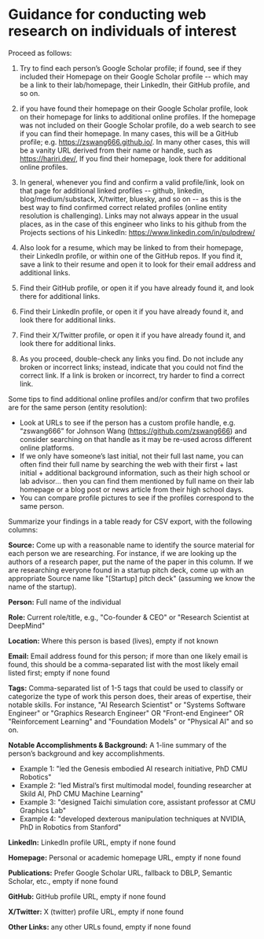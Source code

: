 # Guidance for conducting web research on individuals of interest

Proceed as follows:

1. Try to find each person’s Google Scholar profile; if found, see if they included their Homepage on their Google Scholar profile -- which may be a link to their lab/homepage, their LinkedIn, their GitHub profile, and so on.

2. if you have found their homepage on their Google Scholar profile, look on their homepage for links to additional online profiles. If the homepage was not included on their Google Scholar profile, do a web search to see if you can find their homepage. In many cases, this will be a GitHub profile; e.g. https://zswang666.github.io/. In many other cases, this will be a vanity URL derived from their name or handle, such as https://hariri.dev/, If you find their homepage, look there for additional online profiles.

3. In general, whenever you find and confirm a valid profile/link, look on that page for additional linked profiles -- github, linkedin, blog/medium/substack, X/twitter, bluesky, and so on -- as this is the best way to find confirmed correct related profiles (online entity resolution is challenging). Links may not always appear in the usual places, as in the case of this engineer who links to his github from the Projects sections of his LinkedIn: https://www.linkedin.com/in/pulpdrew/

4. Also look for a resume, which may be linked to from their homepage, their LinkedIn profile, or within one of the GitHub repos. If you find it, save a link to their resume and open it to look for their email address and additional links.

5. Find their GitHub profile, or open it if you have already found it, and look there for additional links.

6. Find their LinkedIn profile, or open it if you have already found it, and look there for additional links.

7. Find their X/Twitter profile, or open it if you have already found it, and look there for additional links.

8. As you proceed, double-check any links you find. Do not include any broken or incorrect links; instead, indicate that you could not find the correct link. If a link is broken or incorrect, try harder to find a correct link.

Some tips to find additional online profiles and/or confirm that two profiles are for the same person (entity resolution):

  - Look at URLs to see if the person has a custom profile handle, e.g. “zswang666” for Johnson Wang (https://github.com/zswang666) and consider searching on that handle as it may be re-used across different online platforms.
  - If we only have someone’s last initial, not their full last name, you can often find their full name by searching the web with their first + last initial + additional background information, such as their high school or lab advisor… then you can find them mentioned by full name on their lab homepage or a blog post or news article from their high school days.
  - You can compare profile pictures to see if the profiles correspond to the same person.

Summarize your findings in a table ready for CSV export, with the following columns:

**Source:** Come up with a reasonable name to identify the source material for each person we are researching. For instance, if we are looking up the authors of a research paper, put the name of the paper in this column. If we are researching everyone found in a startup pitch deck, come up with an appropriate Source name like "[Startup] pitch deck" (assuming we know the name of the startup).

**Person:** Full name of the individual

**Role:** Current role/title, e.g., "Co-founder & CEO" or "Research Scientist at DeepMind"

**Location:** Where this person is based (lives), empty if not known

**Email:** Email address found for this person; if more than one likely email is found, this should be a comma-separated list with the most likely email listed first; empty if none found

**Tags:** Comma-separated list of 1-5 tags that could be used to classify or categorize the type of work this person does, their areas of expertise, their notable skills. For instance, "AI Research Scientist" or "Systems Software Engineer" or "Graphics Research Engineer" OR "Front-end Engineer" OR "Reinforcement Learning" and "Foundation Models" or "Physical AI" and so on.

**Notable Accomplishments & Background:** A 1-line summary of the person’s background and key accomplishments.
  - Example 1: "led the Genesis embodied AI research initiative, PhD CMU Robotics"
  - Example 2: "led Mistral’s first multimodal model, founding researcher at Skild AI, PhD CMU Machine Learning"
  - Example 3: "designed Taichi simulation core, assistant professor at CMU Graphics Lab"
  - Example 4: "developed dexterous manipulation techniques at NVIDIA, PhD in Robotics from Stanford"

**LinkedIn:** LinkedIn profile URL, empty if none found

**Homepage:** Personal or academic homepage URL, empty if none found

**Publications:** Prefer Google Scholar URL, fallback to DBLP, Semantic Scholar, etc., empty if none found

**GitHub:** GitHub profile URL, empty if none found

**X/Twitter:** X (twitter) profile URL, empty if none found

**Other Links:** any other URLs found, empty if none found
